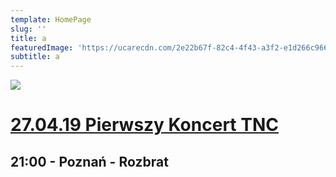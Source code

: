 ```yaml
---
template: HomePage
slug: ''
title: a
featuredImage: 'https://ucarecdn.com/2e22b67f-82c4-4f43-a3f2-e1d266c9663d/'
subtitle: a
---
```

  

![](https://ucarecdn.com/ed763074-0074-4020-a19f-87c02bfde0c6/)

#   

#  [27.04.19 Pierwszy Koncert TNC ](<Junkierap.pl(https://www.facebook.com/events/rozbrat/pierwszy-w-historii-koncert-tnc-junkierappl-junkie-sekta/2438855859481055/>)

##   21:00 - Poznań - Rozbrat
